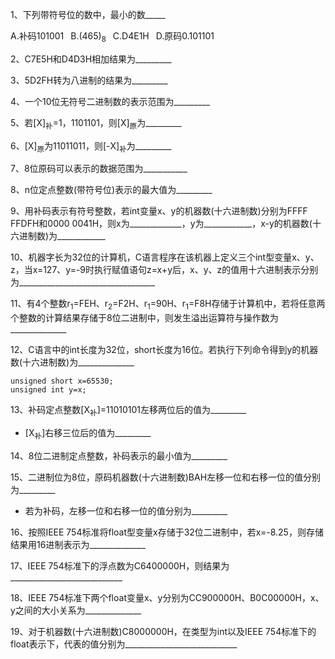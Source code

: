 
1、下列带符号位的数中，最小的数_____

A.补码101001&ensp;     B.(465)<sub>8</sub>&ensp;      C.D4E1H&ensp;       D.原码0.101101 

2、C7E5H和D4D3H相加结果为_________

3、5D2FH转为八进制的结果为_________

4、一个10位无符号二进制数的表示范围为_________


5、若[X]<sub>补</sub>=1，1101101，则[X]<sub>原</sub>为_________

6、[X]<sub>原</sub>为11011011，则[-X]<sub>补</sub>为_________

7、8位原码可以表示的数据范围为___________

8、n位定点整数(带符号位)表示的最大值为_________

9、用补码表示有符号整数，若int变量x、y的机器数(十六进制数)分别为FFFF FFDFH和0000 0041H，则x为_____________，y为____________，x-y的机器数(十六进制数)为____________

10、机器字长为32位的计算机，C语言程序在该机器上定义三个int型变量x、y、z，当x=127、y=-9时执行赋值语句z=x+y后，x、y、z的值用十六进制表示分别为__________________________________

11、有4个整数r<sub>1</sub>=FEH、r<sub>2</sub>=F2H、r<sub>1</sub>=90H、r<sub>1</sub>=F8H存储于计算机中，若将任意两个整数的计算结果存储于8位二进制中，则发生溢出运算符与操作数为______________

12、C语言中的int长度为32位，short长度为16位。若执行下列命令得到y的机器数(十六进制数)为______________

    unsigned short x=65530;
    unsigned int y=x;


13、补码定点整数[X<sub>补</sub>]=11010101左移两位后的值为_________
- [X<sub>补</sub>]右移三位后的值为_________

14、8位二进制定点整数，补码表示的最小值为_________

15、二进制位为8位，原码机器数(十六进制数)BAH左移一位和右移一位的值分别为_________
- 若为补码，左移一位和右移一位的值分别为_________


16、按照IEEE 754标准将float型变量x存储于32位二进制中，若x=-8.25，则存储结果用16进制表示为______________


17、IEEE 754标准下的浮点数为C6400000H，则结果为____________________________

18、IEEE 754标准下两个float变量x、y分别为CC900000H、B0C00000H，x、y之间的大小关系为______________

19、对于机器数(十六进制数)C8000000H，在类型为int以及IEEE 754标准下的float表示下，代表的值分别为____________________________